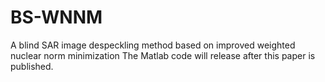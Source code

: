 # BS-WNNM
A blind SAR image despeckling method based on improved weighted nuclear norm minimization
The Matlab code will release after this paper is published.
